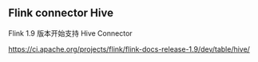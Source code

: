## Flink connector Hive

Flink 1.9 版本开始支持 Hive Connector

https://ci.apache.org/projects/flink/flink-docs-release-1.9/dev/table/hive/